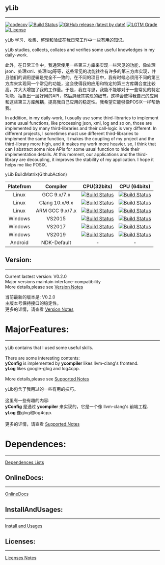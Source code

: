 <!--
 * @Author: Sky
 * @Date: 2019-10-21 13:51:28
 * @LastEditors: Sky
 * @LastEditTime: 2021-12-01 17:02:56
 * @Description: 
 -->
## yLib

****
[![codecov](https://codecov.io/gh/flyinskyin2013/yLib/branch/master/graph/badge.svg?token=CIOCB761NA)](https://codecov.io/gh/flyinskyin2013/yLib)
[![Build Status](https://img.shields.io/github/workflow/status/flyinskyin2013/yLib/linux_x64_gcc)](https://github.com/flyinskyin2013/yLib/actions?query=workflow%3Alinux_x64_gcc)
[![GitHub release (latest by date)](https://img.shields.io/github/v/release/flyinskyin2013/yLib)](https://github.com/flyinskyin2013/yLib/releases)
[![LGTM Grade](https://img.shields.io/lgtm/grade/cpp/github/flyinskyin2013/yLib)](https://lgtm.com/projects/g/flyinskyin2013/yLib)
[![License](https://img.shields.io/badge/license-BSD--3--Clause-green.svg)](License.txt) 

yLib 学习、收集、整理和验证在我日常工作中一些有用的知识。

yLib studies, collects, collates and verifies some useful knowledges in my daily-work.

此外，在日常工作中，我通常使用一些第三方库来实现一些常见的功能，像处理json、处理xml、处理log等等，这些常见的功能往往有许多的第三方库实现，并且他们的调用逻辑是完全不一致的。在不同的项目中，我有时候必须用不同的第三方库来实现同一个常见的功能，这会使得我的应用和特定的第三方库耦合度比较高，并大大增加了我的工作量。于是，我在寻思，我能不能够对于一些常见的特定功能，抽象出一层好用的API，然后屏蔽其实现的细节。这样会使得我自己的应用和这些第三方库解耦，提高我自己应用的稳定性。我希望它能够像POSIX一样帮助我。

In addition, in my daily-work, I usually use some third-libraries to implement some usual functions, like processing json, xml, log and so on, those are implemented by many third-libraries and their call-logic is very different. In different projects, I sometimes must use different third-libraries to implement the same function, it makes the coupling of my project and the third-library more high, and it makes my work more heavier. so, I think that can I abstract some nice APIs for some usual function to hide their implementation details. At this moment, our applications and the third-library are decoupling, it improves the stability of my application. I hope it helps me like POSIX.




yLib BuildMatrix(GithubAction) <br> 

| Platefrom | Compiler | CPU(32bits)  | CPU (64bits) |
| :---: | :---: | :---: | :---: |
| Linux | GCC 9.x/7.x   | [![Build Status][build_linux_x86_gcc]][ci_linux_x86_gcc] |  [![Build Status][build_linux_x64_gcc]][ci_linux_x64_gcc] |  
| Linux | Clang 10.x/6.x | [![Build Status][build_linux_x86_clang]][ci_linux_x86_clang] |  [![Build Status][build_linux_x64_clang]][ci_linux_x64_clang] |  
| Linux | ARM GCC 9.x/7.x | [![Build Status][build_linux_arm_gcc]][ci_linux_arm_gcc] |  [![Build Status][build_linux_aarch64_gcc]][ci_linux_aarch64_gcc] |  
| Windows | VS2015 | [![Build Status][build_windows_x86_vs2015]][ci_windows_x86_vs2015] |  [![Build Status][build_windows_x64_vs2015]][ci_windows_x64_vs2015] |  
| Windows | VS2017 | [![Build Status][build_windows_x86_vs2017]][ci_windows_x86_vs2017] |  [![Build Status][build_windows_x64_vs2017]][ci_windows_x64_vs2017] |
| Windows | VS2019 | [![Build Status][build_windows_x86_vs2019]][ci_windows_x86_vs2019] |  [![Build Status][build_windows_x64_vs2019]][ci_windows_x64_vs2019] |
| Android | NDK-Default | - |  - |  

[build_linux_x86_gcc]: https://img.shields.io/github/actions/workflow/status/flyinskyin2013/yLib/linux_x86_gcc.yml?branch=master
[ci_linux_x86_gcc]:https://github.com/flyinskyin2013/yLib/actions?query=workflow%3Alinux_x86_gcc
[build_linux_x64_gcc]: https://img.shields.io/github/actions/workflow/status/flyinskyin2013/yLib/linux_x64_gcc.yml?branch=master
[ci_linux_x64_gcc]: https://github.com/flyinskyin2013/yLib/actions?query=workflow%3Alinux_x64_gcc

[build_linux_x86_clang]:https://img.shields.io/github/actions/workflow/status/flyinskyin2013/yLib/linux_x86_clang.yml?branch=master
[ci_linux_x86_clang]:https://github.com/flyinskyin2013/yLib/actions?query=workflow%3Alinux_x86_clang
[build_linux_x64_clang]:https://img.shields.io/github/actions/workflow/status/flyinskyin2013/yLib/linux_x64_clang.yml?branch=master
[ci_linux_x64_clang]:https://github.com/flyinskyin2013/yLib/actions?query=workflow%3Alinux_x64_clang

[build_linux_arm_gcc]:https://img.shields.io/github/actions/workflow/status/flyinskyin2013/yLib/linux_arm_gcc.yml?branch=master
[ci_linux_arm_gcc]:https://github.com/flyinskyin2013/yLib/actions?query=workflow%linux_arm_gcc
[build_linux_aarch64_gcc]:https://img.shields.io/github/actions/workflow/status/flyinskyin2013/yLib/linux_aarch64_gcc.yml?branch=master
[ci_linux_aarch64_gcc]:https://github.com/flyinskyin2013/yLib/actions?query=workflow%linux_aarch64_gcc

[build_windows_x86_vs2015]:https://img.shields.io/github/actions/workflow/status/flyinskyin2013/yLib/windows_x86_vs2015.yml?branch=master
[ci_windows_x86_vs2015]:https://github.com/flyinskyin2013/yLib/actions?query=workflow%3Awindows_x86_vs2015
[build_windows_x64_vs2015]:https://img.shields.io/github/actions/workflow/status/flyinskyin2013/yLib/windows_x64_vs2015.yml?branch=master
[ci_windows_x64_vs2015]:https://github.com/flyinskyin2013/yLib/actions?query=workflow%3Awindows_x64_vs2015

[build_windows_x86_vs2017]:https://img.shields.io/github/actions/workflow/status/flyinskyin2013/yLib/windows_x86_vs2017.yml?branch=master
[ci_windows_x86_vs2017]:https://github.com/flyinskyin2013/yLib/actions?query=workflow%3Awindows_x86_vs2017
[build_windows_x64_vs2017]:https://img.shields.io/github/actions/workflow/status/flyinskyin2013/yLib/windows_x64_vs2017.yml?branch=master
[ci_windows_x64_vs2017]:https://github.com/flyinskyin2013/yLib/actions?query=workflow%3Awindows_x64_vs2017

[build_windows_x86_vs2019]:https://img.shields.io/github/actions/workflow/status/flyinskyin2013/yLib/windows_x86_vs2019.yml?branch=master
[ci_windows_x86_vs2019]:https://github.com/flyinskyin2013/yLib/actions?query=workflow%3Awindows_x86_vs2019
[build_windows_x64_vs2019]:https://img.shields.io/github/actions/workflow/status/flyinskyin2013/yLib/windows_x64_vs2019.yml?branch=master
[ci_windows_x64_vs2019]:https://github.com/flyinskyin2013/yLib/actions?query=workflow%3Awindows_x64_vs2019


## Version:
****
Current lastest version: V0.2.0<br> 
Major versions maintain interface-compatibility<br> 
More details,please see [Version Notes](VersionNotes.txt)<br> 

当前最新的版本是:  V0.2.0<br> 
主版本号保持接口的稳定性。 <br> 
更多的详情，请查看 [Version Notes](VersionNotes.txt)<br> 

MajorFeatures:
==========
****
yLib contains that I used some useful skills.<br>
<br> 
There are some interesting contents:<br> 
**yConfig** is implemented by **ycompiler** likes llvm-clang's frontend.<br> 
**yLog** likes google-glog and log4cpp.<br> 
<br> 
More details,please see [Supported Notes](SupportedNotes.txt)<br> 

yLib包含了我用过的一些有用的技巧。<br>
<br>
这里有一些有趣的内容:<br> 
**yConfig** 是通过 **ycompiler** 来实现的，它是一个像 llvm-clang's 前端工程.<br> 
**yLog** 像glog和log4cpp.<br> 
<br> 
更多的详情，请查看 [Supported Notes](SupportedNotes.txt)<br> 

Dependences:
==========
****
[Dependences Lists](DependencesLists.txt)<br> 

## OnlineDocs:
****
[OnlineDocs](http://sky-x.gitee.io/ylib_docs/)<br> 


## InstallAndUsages:
****
[Install and Usages](InstallAndUsages.txt)<br> 

## Licenses:
****
[Licenses Notes](License.txt)<br>